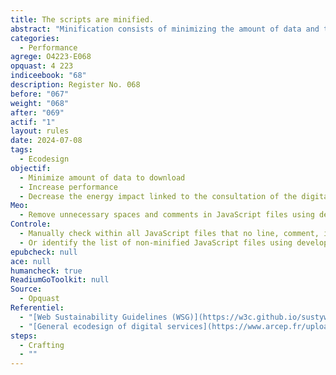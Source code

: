 ```yaml
---
title: The scripts are minified.
abstract: "Minification consists of minimizing the amount of data and thus the weight of the bearer file by removing the elements from which the drive machine can be dispensed (typically&nbsp;: spaces, line breaks and comments). JavaScript files can be minified."
categories:
  - Performance
agrege: O4223-E068
opquast: 4 223
indiceebook: "68"
description: Register No. 068
before: "067"
weight: "068"
after: "069"
actif: "1"
layout: rules
date: 2024-07-08
tags:
  - Ecodesign
objectif:
  - Minimize amount of data to download
  - Increase performance
  - Decrease the energy impact linked to the consultation of the digital book
Meo:
  - Remove unnecessary spaces and comments in JavaScript files using dedicated tools
Controle:
  - Manually check within all JavaScript files that no line, comment, indentation or line break is available.
  - Or identify the list of non-minified JavaScript files using development tools (browsers, online tools, etc.)
epubcheck: null
ace: null
humancheck: true
ReadiumGoToolkit: null
Source:
  - Opquast
Referentiel:
  - "[Web Sustainability Guidelines (WSG)](https://w3c.github.io/sustyweb/#minify-your-html-css-and-javascript)"
  - "[General ecodesign of digital services](https://www.arcep.fr/uploads/tx_gspublication/consultation-referentiel-ecoconception-services-numeriques_091023.pdf) (6. Does the digital service have compression techniques in place on the total of the transferred resources that it has&nbsp; control?)"
steps:
  - Crafting
  - ""
---
```

